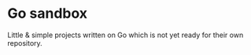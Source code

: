 # Go sandbox
Little & simple projects written on Go which is not yet ready for their own repository.
